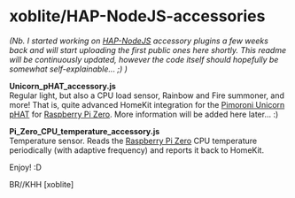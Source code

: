 # xoblite/HAP-NodeJS-accessories

_(Nb. I started working on [HAP-NodeJS](https://github.com/KhaosT/HAP-NodeJS) accessory plugins a few weeks back and will start uploading the first public ones here shortly. This readme will be continuously updated, however the code itself should hopefully be somewhat self-explainable... ;) )_

**Unicorn_pHAT_accessory.js**
<br>Regular light, but also a CPU load sensor, Rainbow and Fire summoner, and more! That is, quite advanced HomeKit integration for the [Pimoroni Unicorn pHAT](https://shop.pimoroni.com/products/unicorn-phat) for [Raspberry Pi Zero](https://www.raspberrypi.org/products/raspberry-pi-zero-w/). More information will be added here later... :)

**Pi_Zero_CPU_temperature_accessory.js**
<br>Temperature sensor. Reads the [Raspberry Pi Zero](https://www.raspberrypi.org/products/raspberry-pi-zero-w/) CPU temperature periodically (with adaptive frequency) and reports it back to HomeKit.

Enjoy! :D

BR//KHH \[xoblite\]
